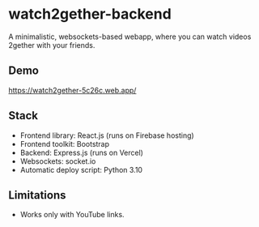 # watch2gether-backend

A minimalistic, websockets-based webapp, where you can watch videos 2gether with your friends.

## Demo

https://watch2gether-5c26c.web.app/

## Stack

* Frontend library: React.js (runs on Firebase hosting)
* Frontend toolkit: Bootstrap
* Backend: Express.js (runs on Vercel)
* Websockets: socket.io
* Automatic deploy script: Python 3.10


## Limitations

* Works only with YouTube links.
